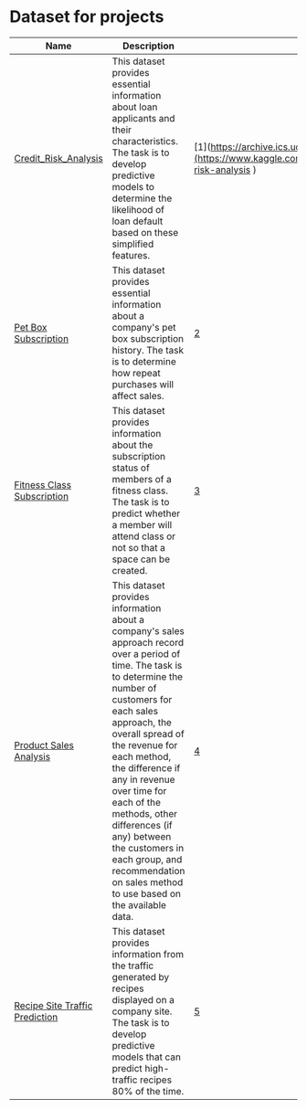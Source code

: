 # Dataset for projects

Name | Description | Source
---|---|---
[Credit_Risk_Analysis](https://github.com/mblinks/dataset/blob/main/credit_risk.csv) | This dataset provides essential information about loan applicants and their characteristics. The task is to develop predictive models to determine the likelihood of loan default based on these simplified features. | [1](https://archive.ics.uci.edu/ml/datasets/iris](https://www.kaggle.com/datasets/nanditapore/credit-risk-analysis ) 
[Pet Box Subscription](https://github.com/mblinks/dataset/blob/main/pet_box_subscription.csv) | This dataset provides essential information about a company's pet box subscription history. The task is to determine how repeat purchases will affect sales. | [2](https://app.datacamp.com/workspace/w/5898db15-eb36-410e-926a-2b24befe78f0/edit )
[Fitness Class Subscription](https://github.com/mblinks/dataset/blob/main/fitness_class_subscription.csv) | This dataset provides information about the subscription status of members of a fitness class. The task is to predict whether a member will attend class or not so that a space can be created. | [3](https://app.datacamp.com/workspace/w/37a0f7ab-c69a-42d4-b77d-dcdbae3845dc/edit )
[Product Sales Analysis](https://github.com/mblinks/dataset/blob/main/product_sales.csv) | This dataset provides information about a company's sales approach record over a period of time. The task is to determine the number of customers for each sales approach, the overall spread of the revenue for each method, the difference if any in revenue over time for each of the methods, other differences (if any) between the customers in each group, and recommendation on sales method to use based on the available data. | [4](https://app.datacamp.com/workspace/w/1c04ff02-7a5a-4bd0-b626-ecc184574eb2/edit )
[Recipe Site Traffic Prediction](https://github.com/mblinks/dataset/blob/main/recipe_site_traffic.csv) | This dataset provides information from the traffic generated by recipes displayed on a company site. The task is to develop predictive models that can predict high-traffic recipes 80% of the time. | [5](https://app.datacamp.com/workspace/w/8b775030-daf3-44d4-b912-3de19b05845d/edit) 
